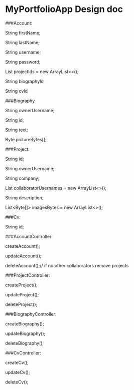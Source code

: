 MyPortfolioApp Design doc
==============

###Account:

String firstName;

String lastName;

String username;

String password;

List<String> projectIds = new ArrayList<>();

String biographyId

String cvId



###Biography

String ownerUsername;

String id;

String text;

Byte pictureBytes[];



###Project:

String id;

String ownerUsername;

String company;

List<String> collaboratorUsernames = new ArrayList<>();

String description;

List<Byte[]> imagesBytes = new ArrayList<>();



###Cv:

String id;







###AccountController:

createAccount();

updateAccount();

deleteAccount();// if no other collaborators remove projects



###ProjectController:

createProject();

updateProject();

deleteProject();



###BiographyController:

createBiography();

updateBiography();

deleteBiography();





###CvController:

createCv();

updateCv();

deleteCv();

